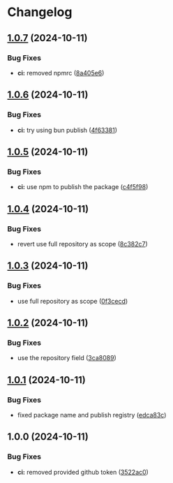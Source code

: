 # Changelog

## [1.0.7](https://github.com/antoninguyot/led/compare/v1.0.6...v1.0.7) (2024-10-11)


### Bug Fixes

* **ci:** removed npmrc ([8a405e6](https://github.com/antoninguyot/led/commit/8a405e664257d6009ffc8caaf1b314816059364f))

## [1.0.6](https://github.com/antoninguyot/led/compare/v1.0.5...v1.0.6) (2024-10-11)


### Bug Fixes

* **ci:** try using bun publish ([4f63381](https://github.com/antoninguyot/led/commit/4f63381865974d3ef4ff498d3922743bb3b57ab3))

## [1.0.5](https://github.com/antoninguyot/led/compare/v1.0.4...v1.0.5) (2024-10-11)


### Bug Fixes

* **ci:** use npm to publish the package ([c4f5f98](https://github.com/antoninguyot/led/commit/c4f5f98451170f961b8e9a1cc25265464ff2ae70))

## [1.0.4](https://github.com/antoninguyot/led/compare/v1.0.3...v1.0.4) (2024-10-11)


### Bug Fixes

* revert use full repository as scope ([8c382c7](https://github.com/antoninguyot/led/commit/8c382c728939d3f50cee43409453a22b07e2cb5d))

## [1.0.3](https://github.com/antoninguyot/led/compare/v1.0.2...v1.0.3) (2024-10-11)


### Bug Fixes

* use full repository as scope ([0f3cecd](https://github.com/antoninguyot/led/commit/0f3cecda92d16e1b2fd782a212c93d7305f7e7ec))

## [1.0.2](https://github.com/antoninguyot/led/compare/v1.0.1...v1.0.2) (2024-10-11)


### Bug Fixes

* use the repository field ([3ca8089](https://github.com/antoninguyot/led/commit/3ca808995e96006677a10555ffade3cd38f49972))

## [1.0.1](https://github.com/antoninguyot/led/compare/v1.0.0...v1.0.1) (2024-10-11)


### Bug Fixes

* fixed package name and publish registry ([edca83c](https://github.com/antoninguyot/led/commit/edca83cb337adedeabe284dfca0af38819ce17d5))

## 1.0.0 (2024-10-11)


### Bug Fixes

* **ci:** removed provided github token ([3522ac0](https://github.com/antoninguyot/led/commit/3522ac0a6255cdd409c785ab24d64be4b0416796))
